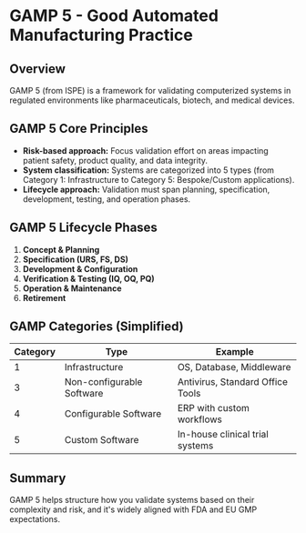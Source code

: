 # GAMP 5 - Good Automated Manufacturing Practice

## Overview
GAMP 5 (from ISPE) is a framework for validating computerized systems in regulated environments like pharmaceuticals, biotech, and medical devices.

## GAMP 5 Core Principles
- **Risk-based approach:** Focus validation effort on areas impacting patient safety, product quality, and data integrity.
- **System classification:** Systems are categorized into 5 types (from Category 1: Infrastructure to Category 5: Bespoke/Custom applications).
- **Lifecycle approach:** Validation must span planning, specification, development, testing, and operation phases.

## GAMP 5 Lifecycle Phases
1. **Concept & Planning**
2. **Specification (URS, FS, DS)**
3. **Development & Configuration**
4. **Verification & Testing (IQ, OQ, PQ)**
5. **Operation & Maintenance**
6. **Retirement**

## GAMP Categories (Simplified)
| Category | Type                        | Example                         |
|----------|-----------------------------|----------------------------------|
| 1        | Infrastructure              | OS, Database, Middleware         |
| 3        | Non-configurable Software   | Antivirus, Standard Office Tools |
| 4        | Configurable Software       | ERP with custom workflows        |
| 5        | Custom Software             | In-house clinical trial systems  |

## Summary
GAMP 5 helps structure how you validate systems based on their complexity and risk, and it's widely aligned with FDA and EU GMP expectations.

